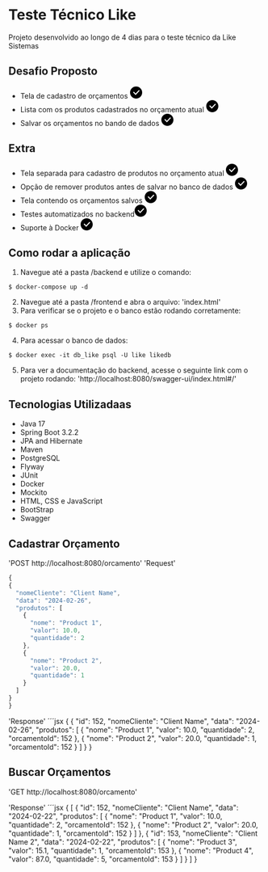 # Teste Técnico Like
<p>Projeto desenvolvido ao longo de 4 dias para o teste técnico da Like Sistemas</p>

## Desafio Proposto
- Tela de cadastro de orçamentos <svg xmlns="http://www.w3.org/2000/svg" width="24" height="24" viewBox="0 0 24 24"><path d="M12 0c-6.627 0-12 5.373-12 12s5.373 12 12 12 12-5.373 12-12-5.373-12-12-12zm-1 17l-5-5.299 1.399-1.43 3.574 3.736 6.572-7.007 1.455 1.403-8 8.597z"/></svg>
- Lista com os produtos cadastrados no orçamento atual <svg xmlns="http://www.w3.org/2000/svg" width="24" height="24" viewBox="0 0 24 24"><path d="M12 0c-6.627 0-12 5.373-12 12s5.373 12 12 12 12-5.373 12-12-5.373-12-12-12zm-1 17l-5-5.299 1.399-1.43 3.574 3.736 6.572-7.007 1.455 1.403-8 8.597z"/></svg>
- Salvar os orçamentos no bando de dados <svg xmlns="http://www.w3.org/2000/svg" width="24" height="24" viewBox="0 0 24 24"><path d="M12 0c-6.627 0-12 5.373-12 12s5.373 12 12 12 12-5.373 12-12-5.373-12-12-12zm-1 17l-5-5.299 1.399-1.43 3.574 3.736 6.572-7.007 1.455 1.403-8 8.597z"/></svg>

## Extra
- Tela separada para cadastro de produtos no orçamento atual <svg xmlns="http://www.w3.org/2000/svg" width="24" height="24" viewBox="0 0 24 24"><path d="M12 0c-6.627 0-12 5.373-12 12s5.373 12 12 12 12-5.373 12-12-5.373-12-12-12zm-1 17l-5-5.299 1.399-1.43 3.574 3.736 6.572-7.007 1.455 1.403-8 8.597z"/></svg>
- Opção de remover produtos antes de salvar no banco de dados <svg xmlns="http://www.w3.org/2000/svg" width="24" height="24" viewBox="0 0 24 24"><path d="M12 0c-6.627 0-12 5.373-12 12s5.373 12 12 12 12-5.373 12-12-5.373-12-12-12zm-1 17l-5-5.299 1.399-1.43 3.574 3.736 6.572-7.007 1.455 1.403-8 8.597z"/></svg>
- Tela contendo os orçamentos salvos <svg xmlns="http://www.w3.org/2000/svg" width="24" height="24" viewBox="0 0 24 24"><path d="M12 0c-6.627 0-12 5.373-12 12s5.373 12 12 12 12-5.373 12-12-5.373-12-12-12zm-1 17l-5-5.299 1.399-1.43 3.574 3.736 6.572-7.007 1.455 1.403-8 8.597z"/></svg>
- Testes automatizados no backend<svg xmlns="http://www.w3.org/2000/svg" width="24" height="24" viewBox="0 0 24 24"><path d="M12 0c-6.627 0-12 5.373-12 12s5.373 12 12 12 12-5.373 12-12-5.373-12-12-12zm-1 17l-5-5.299 1.399-1.43 3.574 3.736 6.572-7.007 1.455 1.403-8 8.597z"/></svg>
- Suporte à Docker <svg xmlns="http://www.w3.org/2000/svg" width="24" height="24" viewBox="0 0 24 24"><path d="M12 0c-6.627 0-12 5.373-12 12s5.373 12 12 12 12-5.373 12-12-5.373-12-12-12zm-1 17l-5-5.299 1.399-1.43 3.574 3.736 6.572-7.007 1.455 1.403-8 8.597z"/></svg>

## Como rodar a aplicação
1. Navegue até a pasta /backend e utilize o comando:
```console
$ docker-compose up -d
```
2. Navegue até a pasta /frontend e abra o arquivo:
'index.html'
3. Para verificar se o projeto e o banco estão rodando corretamente:
```console
$ docker ps
```
4. Para acessar o banco de dados:
```console
$ docker exec -it db_like psql -U like likedb
```
5. Para ver a documentação do backend, acesse o seguinte link com o projeto rodando:
'http://localhost:8080/swagger-ui/index.html#/'


## Tecnologias Utilizadaas

- Java 17
- Spring Boot 3.2.2
- JPA and Hibernate
- Maven
- PostgreSQL
- Flyway
- JUnit
- Docker
- Mockito
- HTML, CSS e JavaScript
- BootStrap
- Swagger

## Cadastrar Orçamento
'POST http://localhost:8080/orcamento'
'Request'
```jsx
{
{
  "nomeCliente": "Client Name",
  "data": "2024-02-26",
  "produtos": [
    {
      "nome": "Product 1",
      "valor": 10.0,
      "quantidade": 2
    },
    {
      "nome": "Product 2",
      "valor": 20.0,
      "quantidade": 1
    }
  ]
}
}
```

'Response'
´´´jsx
{
    {
    "id": 152,
    "nomeCliente": "Client Name",
    "data": "2024-02-26",
    "produtos": [
        {
            "nome": "Product 1",
            "valor": 10.0,
            "quantidade": 2,
            "orcamentoId": 152
        },
        {
            "nome": "Product 2",
            "valor": 20.0,
            "quantidade": 1,
            "orcamentoId": 152
        }
    ]
}
}

## Buscar Orçamentos
'GET http://localhost:8080/orcamento'

'Response'
´´´jsx
{
[
    {
        "id": 152,
        "nomeCliente": "Client Name",
        "data": "2024-02-22",
        "produtos": [
            {
                "nome": "Product 1",
                "valor": 10.0,
                "quantidade": 2,
                "orcamentoId": 152
            },
            {
                "nome": "Product 2",
                "valor": 20.0,
                "quantidade": 1,
                "orcamentoId": 152
            }
        ]
    },
    {
        "id": 153,
        "nomeCliente": "Client Name 2",
        "data": "2024-02-22",
        "produtos": [
            {
                "nome": "Product 3",
                "valor": 15.1,
                "quantidade": 1,
                "orcamentoId": 153
            },
            {
                "nome": "Product 4",
                "valor": 87.0,
                "quantidade": 5,
                "orcamentoId": 153
            }
        ]
    }
]
}